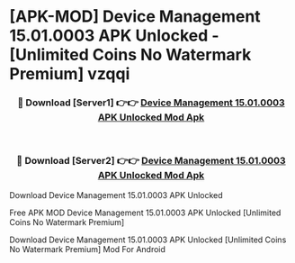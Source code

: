 # [APK-MOD] Device Management 15.01.0003 APK Unlocked - [Unlimited Coins No Watermark Premium] vzqqi



<div align="center">
<h3>🔴 Download [Server1] 👉👉 <a href="https://momento.my/?title=Device_Management_15.01.0003_APK_Unlocked">Device Management 15.01.0003 APK Unlocked Mod Apk</a></h3><br>

<h3>🔴 Download [Server2] 👉👉 <a href="https://momento.my/?title=Device_Management_15.01.0003_APK_Unlocked">Device Management 15.01.0003 APK Unlocked Mod Apk</a></h3>
</div>



Download Device Management 15.01.0003 APK Unlocked 

Free APK MOD Device Management 15.01.0003 APK Unlocked [Unlimited Coins No Watermark Premium]

Download Device Management 15.01.0003 APK Unlocked [Unlimited Coins No Watermark Premium] Mod For Android

